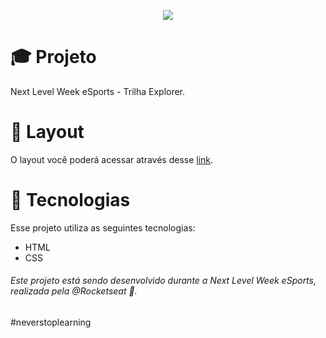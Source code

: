 <p align="center">
<img src="https://user-images.githubusercontent.com/75036802/189951695-c6e6a38b-5f59-44cb-9c95-7c3b57e8bfb7.png"
p>


# :mortar_board: Projeto
Next Level Week eSports - Trilha Explorer. 



# 🔖 Layout

O layout você poderá acessar através desse [link](https://www.figma.com/community/file/1150897317533332617).


# 🚀 Tecnologias

Esse projeto utiliza as seguintes tecnologias:

* HTML
* CSS




###### Este projeto está sendo desenvolvido durante a Next Level Week eSports, realizada pela @Rocketseat 💜.

#neverstoplearning
